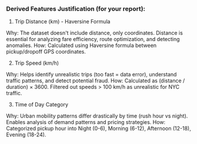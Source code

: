 ### Derived Features Justification (for your report):
1. Trip Distance (km) - Haversine Formula

Why: The dataset doesn't include distance, only coordinates. Distance is essential for analyzing fare efficiency, route optimization, and detecting anomalies.
How: Calculated using Haversine formula between pickup/dropoff GPS coordinates.

2. Trip Speed (km/h)

Why: Helps identify unrealistic trips (too fast = data error), understand traffic patterns, and detect potential fraud.
How: Calculated as (distance / duration) × 3600. Filtered out speeds > 100 km/h as unrealistic for NYC traffic.

3. Time of Day Category

Why: Urban mobility patterns differ drastically by time (rush hour vs night). Enables analysis of demand patterns and pricing strategies.
How: Categorized pickup hour into Night (0-6), Morning (6-12), Afternoon (12-18), Evening (18-24).